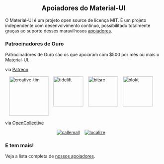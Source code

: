 <h2 align="center">Apoiadores do Material-UI</h2>

O Material-UI é um projeto open source de licença MIT. É um projeto independente com desenvolvimento contínuo, possibilitado totalmente graças ao suporte desses maravilhosos [apoiadores](/discover-more/backers/).

### Patrocinadores de Ouro

Patrocinadores de Ouro são os que apoiaram com $500 por mês ou mais o Material-UI.

via [Patreon](https://www.patreon.com/oliviertassinari)

<p style="display: flex; justify-content: center;">
  <a data-ga-event-category="sponsors" data-ga-event-action="logo" data-ga-event-label="creative-tim" href="https://www.creative-tim.com/?partner=104080" rel="noopener nofollow" target="_blank" style="margin-right: 16px;"><img width="126" src="https://github.com/creativetimofficial.png?size=126" alt="creative-tim" title="Temas Premium"></a>
  <a data-ga-event-category="sponsors" data-ga-event-action="logo" data-ga-event-label="tidelift" href="https://tidelift.com/subscription/pkg/npm-material-ui?utm_source=material_ui&utm_medium=referral&utm_campaign=homepage" rel="noopener nofollow" target="_blank" style="margin-right: 16px;"><img width="96" src="https://github.com/tidelift.png?size=96" alt="tidelift" title="Obter Material-UI com suporte profissional"></a>
  <a data-ga-event-category="sponsors" data-ga-event-action="logo" data-ga-event-label="bitsrc" href="https://bit.dev" rel="noopener nofollow" target="_blank" style="margin-right: 16px;"><img width="96" src="https://github.com/teambit.png?size=96" alt="bitsrc" title="O modo mais rápido de compartilhar código"></a>
  <a data-ga-event-category="sponsors" data-ga-event-action="logo" data-ga-event-label="blokt" href="https://blokt.com/" rel="noopener nofollow" target="_blank" style="margin-right: 16px;"><img width="96" src="https://material-ui.com/static/images/blokt.jpg" alt="blokt" title="Notícias de Criptomoeda"></a>
</p>

via [OpenCollective](https://opencollective.com/material-ui)

<p style="display: flex; justify-content: center; flex-wrap: wrap;">
  <a data-ga-event-category="sponsors" data-ga-event-action="logo" data-ga-event-label="callemall" href="https://www.call-em-all.com" rel="noopener nofollow" target="_blank" style="margin-right: 16px;">
    <img src="https://images.opencollective.com/proxy/images?src=https%3A%2F%2Fopencollective-production.s3-us-west-1.amazonaws.com%2Ff4053300-e0ea-11e7-acf0-0fa7c0509f4e.png&height=100" alt="callemall" title="A maneira fácil de enviar mensagens ao seu grupo">
  </a>
  <a data-ga-event-category="sponsors" data-ga-event-action="logo" data-ga-event-label="localize" href="https://localizejs.com" rel="noopener nofollow" target="_blank" style="margin-right: 16px;">
    <img src="https://images.opencollective.com/proxy/images?src=https%3A%2F%2Fopencollective-production.s3-us-west-1.amazonaws.com%2F629dea80-f1ae-11e8-b356-a5942970e22b.png&height=65" alt="localize" title="Plataforma de tradução e localização de aplicativos">
  </a>
</p>

### E tem mais!

Veja a lista completa de [nossos apoiadores](/discover-more/backers/).